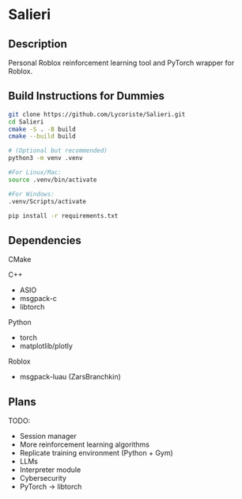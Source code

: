 # Salieri
## Description

Personal Roblox reinforcement learning tool and PyTorch wrapper for Roblox.

## Build Instructions for Dummies 

```bash
git clone https://github.com/Lycoriste/Salieri.git
cd Salieri
cmake -S . -B build
cmake --build build

# (Optional but recommended)
python3 -m venv .venv

#For Linux/Mac: 
source .venv/bin/activate

#For Windows: 
.venv/Scripts/activate

pip install -r requirements.txt
```

## Dependencies 

CMake

C++
- ASIO
- msgpack-c
- libtorch

Python
- torch
- matplotlib/plotly

Roblox
- msgpack-luau (ZarsBranchkin)

## Plans

TODO:
- Session manager
- More reinforcement learning algorithms
- Replicate training environment (Python + Gym)
- LLMs
- Interpreter module
- Cybersecurity
- PyTorch -> libtorch

